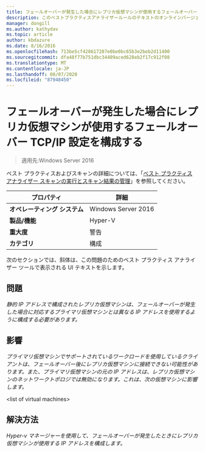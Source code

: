 ```yaml
---
title: フェールオーバーが発生した場合にレプリカ仮想マシンが使用するフェールオーバー TCP/IP 設定を構成する
description: このベストプラクティスアナライザールールのテキストのオンラインバージョン。
manager: dongill
ms.author: kathydav
ms.topic: article
author: kbdazure
ms.date: 8/16/2016
ms.openlocfilehash: 713be5cf428617287e0be0bc65b3e2beb2d11400
ms.sourcegitcommit: dfa48f77b751dbc34409aced628eb2f17c912f08
ms.translationtype: MT
ms.contentlocale: ja-JP
ms.lasthandoff: 08/07/2020
ms.locfileid: "87948450"
---
```

# <a name="configure-the-failover-tcpip-settings-that-you-want-the-replica-virtual-machine-to-use-in-the-event-of-a-failover"></a>フェールオーバーが発生した場合にレプリカ仮想マシンが使用するフェールオーバー TCP/IP 設定を構成する

>適用先:Windows Server 2016

ベスト プラクティスおよびスキャンの詳細については、「[ベスト プラクティス アナライザー スキャンの実行とスキャン結果の管理](https://go.microsoft.com/fwlink/p/?LinkID=223177)」を参照してください。

|プロパティ|詳細|
|-|-|
|**オペレーティング システム**|Windows Server 2016|
|**製品/機能**|Hyper-V|
|**重大度**|警告|
|**カテゴリ**|構成|

次のセクションでは、斜体は、この問題のためのベスト プラクティス アナライザー ツールで表示される UI テキストを示します。

## <a name="issue"></a>問題
*静的 IP アドレスで構成されたレプリカ仮想マシンは、フェールオーバーが発生した場合に対応するプライマリ仮想マシンとは異なる IP アドレスを使用するように構成する必要があります。*

## <a name="impact"></a>影響
*プライマリ仮想マシンでサポートされているワークロードを使用しているクライアントは、フェールオーバー後にレプリカ仮想マシンに接続できない可能性があります。また、プライマリ仮想マシンの元の IP アドレスは、レプリカ仮想マシンのネットワークトポロジでは無効になります。これは、次の仮想マシンに影響します。*

\<list of virtual machines>

## <a name="resolution"></a>解決方法
*Hyper-v マネージャーを使用して、フェールオーバーが発生したときにレプリカ仮想マシンが使用する IP アドレスを構成します。*



